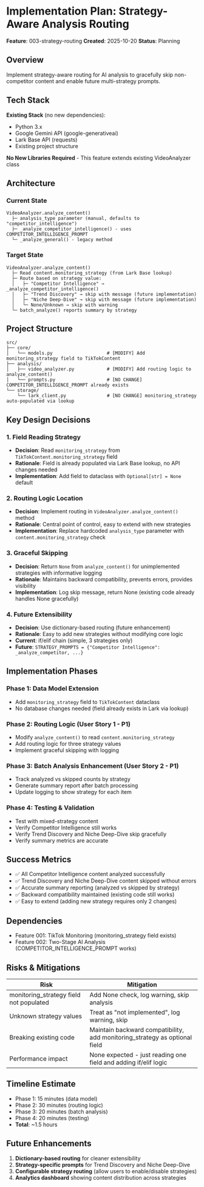 # Implementation Plan: Strategy-Aware Analysis Routing

**Feature**: 003-strategy-routing
**Created**: 2025-10-20
**Status**: Planning

## Overview

Implement strategy-aware routing for AI analysis to gracefully skip non-competitor content and enable future multi-strategy prompts.

## Tech Stack

**Existing Stack** (no new dependencies):
- Python 3.x
- Google Gemini API (google-generativeai)
- Lark Base API (requests)
- Existing project structure

**No New Libraries Required** - This feature extends existing VideoAnalyzer class

## Architecture

### Current State
```
VideoAnalyzer.analyze_content()
  ├─ analysis_type parameter (manual, defaults to "competitor_intelligence")
  ├─ _analyze_competitor_intelligence() - uses COMPETITOR_INTELLIGENCE_PROMPT
  └─ _analyze_general() - legacy method
```

### Target State
```
VideoAnalyzer.analyze_content()
  ├─ Read content.monitoring_strategy (from Lark Base lookup)
  ├─ Route based on strategy value:
  │   ├─ "Competitor Intelligence" → _analyze_competitor_intelligence()
  │   ├─ "Trend Discovery" → skip with message (future implementation)
  │   ├─ "Niche Deep-Dive" → skip with message (future implementation)
  │   └─ None/Unknown → skip with warning
  └─ batch_analyze() reports summary by strategy
```

## Project Structure

```
src/
├── core/
│   └── models.py                    # [MODIFY] Add monitoring_strategy field to TikTokContent
├── analysis/
│   ├── video_analyzer.py            # [MODIFY] Add routing logic to analyze_content()
│   └── prompts.py                   # [NO CHANGE] COMPETITOR_INTELLIGENCE_PROMPT already exists
└── storage/
    └── lark_client.py               # [NO CHANGE] monitoring_strategy auto-populated via lookup
```

## Key Design Decisions

### 1. Field Reading Strategy
- **Decision**: Read `monitoring_strategy` from `TikTokContent.monitoring_strategy` field
- **Rationale**: Field is already populated via Lark Base lookup, no API changes needed
- **Implementation**: Add field to dataclass with `Optional[str] = None` default

### 2. Routing Logic Location
- **Decision**: Implement routing in `VideoAnalyzer.analyze_content()` method
- **Rationale**: Central point of control, easy to extend with new strategies
- **Implementation**: Replace hardcoded `analysis_type` parameter with `content.monitoring_strategy` check

### 3. Graceful Skipping
- **Decision**: Return `None` from `analyze_content()` for unimplemented strategies with informative logging
- **Rationale**: Maintains backward compatibility, prevents errors, provides visibility
- **Implementation**: Log skip message, return None (existing code already handles None gracefully)

### 4. Future Extensibility
- **Decision**: Use dictionary-based routing (future enhancement)
- **Rationale**: Easy to add new strategies without modifying core logic
- **Current**: if/elif chain (simple, 3 strategies only)
- **Future**: `STRATEGY_PROMPTS = {"Competitor Intelligence": _analyze_competitor, ...}`

## Implementation Phases

### Phase 1: Data Model Extension
- Add `monitoring_strategy` field to `TikTokContent` dataclass
- No database changes needed (field already exists in Lark via lookup)

### Phase 2: Routing Logic (User Story 1 - P1)
- Modify `analyze_content()` to read `content.monitoring_strategy`
- Add routing logic for three strategy values
- Implement graceful skipping with logging

### Phase 3: Batch Analysis Enhancement (User Story 2 - P1)
- Track analyzed vs skipped counts by strategy
- Generate summary report after batch processing
- Update logging to show strategy for each item

### Phase 4: Testing & Validation
- Test with mixed-strategy content
- Verify Competitor Intelligence still works
- Verify Trend Discovery and Niche Deep-Dive skip gracefully
- Verify summary metrics are accurate

## Success Metrics

- ✅ All Competitor Intelligence content analyzed successfully
- ✅ Trend Discovery and Niche Deep-Dive content skipped without errors
- ✅ Accurate summary reporting (analyzed vs skipped by strategy)
- ✅ Backward compatibility maintained (existing code still works)
- ✅ Easy to extend (adding new strategy requires only 2 changes)

## Dependencies

- Feature 001: TikTok Monitoring (monitoring_strategy field exists)
- Feature 002: Two-Stage AI Analysis (COMPETITOR_INTELLIGENCE_PROMPT works)

## Risks & Mitigations

| Risk | Mitigation |
|------|------------|
| monitoring_strategy field not populated | Add None check, log warning, skip analysis |
| Unknown strategy values | Treat as "not implemented", log warning, skip |
| Breaking existing code | Maintain backward compatibility, add monitoring_strategy as optional field |
| Performance impact | None expected - just reading one field and adding if/elif logic |

## Timeline Estimate

- Phase 1: 15 minutes (data model)
- Phase 2: 30 minutes (routing logic)
- Phase 3: 20 minutes (batch analysis)
- Phase 4: 20 minutes (testing)
- **Total**: ~1.5 hours

## Future Enhancements

1. **Dictionary-based routing** for cleaner extensibility
2. **Strategy-specific prompts** for Trend Discovery and Niche Deep-Dive
3. **Configurable strategy routing** (allow users to enable/disable strategies)
4. **Analytics dashboard** showing content distribution across strategies
